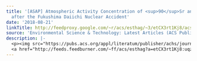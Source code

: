 ```yaml
---
title: '[ASAP] Atmospheric Activity Concentration of <sup>90</sup>Sr and <sup>137</sup>Cs
  after the Fukushima Daiichi Nuclear Accident'
date: '2018-08-21'
linkTitle: http://feedproxy.google.com/~r/acs/esthag/~3/etCX3rt1Kj8/acs.est.8b01697
source: 'Environmental Science & Technology: Latest Articles (ACS Publications)'
description: |-
  <p><img src="https://pubs.acs.org/appl/literatum/publisher/achs/journals/content/esthag/0/esthag.ahead-of-print/acs.est.8b01697/20180821/images/medium/es-2018-01697a_0005.gif" alt="TOC Graphic"/></p><div><cite>Environmental Science & Technology</cite></div><div>DOI: 10.1021/acs.est.8b01697</div><div class="feedflare">
  <a href="http://feeds.feedburner.com/~ff/acs/esthag?a=etCX3rt1Kj8:uqznjByeEfg:yIl2AUoC8zA"><img src="http://feeds.feedburner.com/~ff/acs/esthag?d=yIl2AUoC8zA" border="0"></img></a>
---
```

